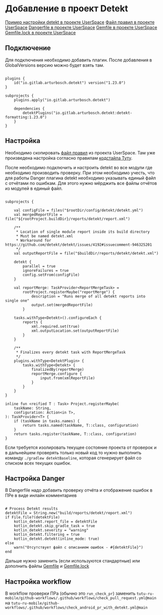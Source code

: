 # Добавление в проект Detekt

[Пример настройки detekt в проекте UserSpace](https://github.com/tutu-ru-mobile/android-user-space/blob/master/build.gradle.kts)
[Файл правил в проекте UserSpace](https://github.com/tutu-ru-mobile/android-user-space/blob/master/config/detekt/detekt.yml)
[Dangerfile в проекте UserSpace](https://github.com/tutu-ru-mobile/android-user-space/blob/master/Dangerfile)
[Gemfile в проекте UserSpace](https://github.com/tutu-ru-mobile/android-user-space/blob/master/Gemfile)
[Gemfile.lock в проекте UserSpace](https://github.com/tutu-ru-mobile/android-user-space/blob/master/Gemfile.lock)

## Подключение

Для подключения необходимо добавить плагин. После добавления в GlobalVersions версию можно будет взять там.

```

plugins {
    id("io.gitlab.arturbosch.detekt") version("1.23.0")
}

subprojects {
    plugins.apply("io.gitlab.arturbosch.detekt")

    dependencies {
        detektPlugins("io.gitlab.arturbosch.detekt:detekt-formatting:1.23.0")
    }
}

```

## Настройка

Необходимо скопировать [файл правил](https://github.com/tutu-ru-mobile/android-user-space/blob/master/config/detekt/detekt.yml) из проекта UserSpace.
Там уже произведена настройка согласно правилам [кодстайла Туту](https://dom.tutu.ru/display/MOBILEDEV/Code+style+standard).

После необходимо подключить и настроить detekt во все модули где необходимо производить проверку.
При этом необходимо учесть, что для работы Danger плагина detekt необходимо указывать единый файл с отчётами по ошибкам.
Для этого нужно мёрджить все файлы отчётов из модулей в единый файл.

```

subprojects {

    val configFile = files("$rootDir/config/detekt/detekt.yml")
    val mergedReportFile = file("${rootProject.buildDir}/reports/detekt/report.xml")

    /**
     * Location of single module report inside its build directory
     * Must be named detekt.xml
     * Workaround for https://github.com/detekt/detekt/issues/4192#issuecomment-946325201
     */
    val outputReportFile = file("$buildDir/reports/detekt/detekt.xml")

    detekt {
        parallel = true
        ignoreFailures = true
        config.setFrom(configFile)
    }

    val reportMerge: TaskProvider<ReportMergeTask> =
        rootProject.registerMaybe("reportMerge") {
            description = "Runs merge of all detekt reports into single one"
            output.set(mergedReportFile)
        }

    tasks.withType<Detekt>().configureEach {
        reports {
            xml.required.set(true)
            xml.outputLocation.set(outputReportFile)
        }
    }

    /**
     * Finalizes every detekt task with ReportMergeTask
     */
    plugins.withType<DetektPlugin> {
        tasks.withType<Detekt> {
            finalizedBy(reportMerge)
            reportMerge.configure {
                input.from(xmlReportFile)
            }
        }
    }
}

inline fun <reified T : Task> Project.registerMaybe(
    taskName: String,
    configuration: Action<in T>,
): TaskProvider<T> {
    if (taskName in tasks.names) {
        return tasks.named(taskName, T::class, configuration)
    }
    return tasks.register(taskName, T::class, configuration)
}

```

Если требуется изолировать текущее состояние проекта от проверок и в дальнейшем проверять только новый код
то нужно выполнить команду `./gradlew detektBaseline`, которая сгенерирует файл со списком всех текущих ошибок.

## Настройка Danger

В Dangerfile надо добавить проверку отчёта и отображение ошибок в ПРе в виде инлайн комментариев

```

# Process Detekt results
detektFile = String.new("build/reports/detekt/report.xml")
if File.file?(detektFile)
    kotlin_detekt.report_file = detektFile
    kotlin_detekt.skip_gradle_task = true
    kotlin_detekt.severity = "warning"
    kotlin_detekt.filtering = true
    kotlin_detekt.detekt(inline_mode: true)
else
    warn("Отсутствует файл с описанием ошибок - #{detektFile}")
end

```

Дальше нужно заменить (если используются стандартные) или дополнить файлы [Gemfile](https://github.com/tutu-ru-mobile/android-user-space/blob/master/Gemfile) и [Gemfile.lock](https://github.com/tutu-ru-mobile/android-user-space/blob/master/Gemfile.lock)

## Настройка workflow

В workflow проверки ПРа (обычно это `run_check_pr`) заменить `tutu-ru-mobile/github-workflows/.github/workflows/check_pull_request.yml@main`
на `tutu-ru-mobile/github-workflows/.github/workflows/check_android_pr_with_detekt.yml@main`
